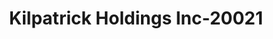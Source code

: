 ---
f_zip-code: 39705
f_state-code: MS
title: Kilpatrick Holdings Inc-20021
f_phone: 662-327-0074
f_city-only: Columbus
f_address: 2002 Highway 45 N Ste 2 Columbus
f_location-unique-id: '20021'
slug: kilpatrick-holdings-inc-20021
updated-on: '2024-05-30T13:46:58.046Z'
created-on: '2024-05-30T13:36:59.803Z'
published-on: '2024-05-30T13:54:32.469Z'
f_city-state: cms/city/columbus-ms.md
f_company: cms/company/kilpatrick-holdings-inc.md
f_state: cms/state/mississippi.md
layout: '[payday-loan].html'
tags: payday-loan
---